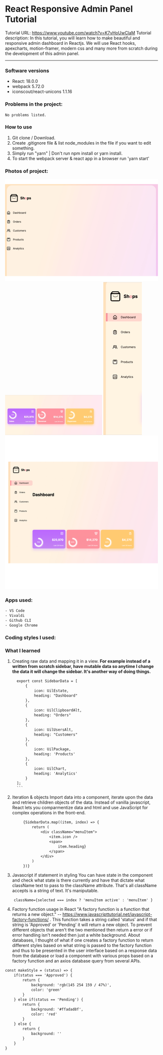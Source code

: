 # React Responsive Admin Panel Tutorial
Tutorial URL: https://www.youtube.com/watch?v=K7vHoUwClaM
Tutorial description: In this tutorial, you will learn how to make beautiful and responsive admin dashboard in Reactjs. We will use React hooks, apexcharts, motion-framer, modern css and many more from scratch during the development of this admin panel.

___________

### Software versions
 - React: 18.0.0
 - webpack 5.72.0
 - iconscout/react-unicons 1.1.16

### Problems in the project:
    No problems listed.

### How to use
1. Git clone / Download.
2. Create .gitignore file & list node_modules in the file if you want to edit something.
3. Simply run "yarn" | Don't run npm install or yarn install.
4. To start the webpack server & react app in a browser run 'yarn start'



### Photos of project:
![29 minutes into the tutorial](/public/images/entirepage_1.jpg)
![Apex chart transitions](/public/images/chartanim_3.gif)
![Sidebar animation](/public/images/sidebar_4.gif)
![Progressbar progress](/public/images/updatedpage_1.jpg)

### Apps used:
    - VS Code
    - Vivaldi
    - Github CLI
    - Google Chrome

### Coding styles I used:

### What I learned
1. Creating raw data and mapping it in a view.
 **For example instead of a written from scratch sidebar, have mutable data so anytime I change the data it will change the sidebar. It's another way of doing things.**
      ```
        export const SidebarData = [
            {
                icon: UilEstate,
                heading: "Dashboard"
            },
            {
                icon: UilClipboardAlt,
                heading: "Orders"
            },
            {
                icon: UilUsersAlt,
                heading: "Customers"
            },
            {
                icon: UilPackage,
                heading: 'Products'
            },
            {
                icon: UilChart,
                heading: 'Analytics'
            }
        ];
        ```
2. Iteration & objects
Import data into a component, iterate upon the data and retrieve children objects of the data. Instead of vanilla javascript, React lets you comparmentize data and html and use JavaScript for complex operations in the front-end.
   ```
        {SidebarData.map((item, index) => {
            return (
                <div className="menuItem">
                    <item.icon />
                    <span>
                        item.heading}
                    </span>
                </div>
            )
        })}
    ```
3. Javascript if statement in styling
You can have state in the component and check what state is there currently and have that dictate what className text to pass to the className attribute. That's all className accepts is a string of text. It's maniputable.

```
    className={selected === index ? 'menuItem active' : 'menuItem' }
```
4. Factory function usage in React
   "A factory function is a function that returns a new object." -- <https://www.javascripttutorial.net/javascript-factory-functions/> . 
This function takes a string called 'status' and if that string is 'Approved' or 'Pending' it will return a new object. To prevent different objects that aren't the two mentioned then return a error or if error handling isn't needed then just a white background. 
   About databases, I thought of what if one creates a factory function to return different styles based on what string is passed to the factory function and thus to be presented in the user interface based on a response data from the database or load a component with various props based on a factory function and an axios database query from several APIs.
```
const makeStyle = (status) => {
    if(status === 'Approved') {
        return {
            background: 'rgb(145 254 159 / 47%)',
            color: 'green'
        }
    } else if(status == 'Pending') {
        return {
            background: '#ffadad8f',
            color: 'red'
        }
    } else {
        return {
            background: ''
        }
    }
}

```